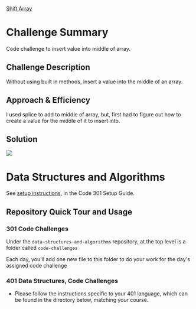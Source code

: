 [Shift Array](javascript/code-challenges/arrayShift/array-shift.js)

# Challenge Summary
Code challenge to insert value into middle of array.

## Challenge Description
Without using built in methods, insert a value into the middle of an array.

## Approach & Efficiency
I used splice to add to middle of array, but, first had to figure out how to create a value for the middle of it to insert into.

## Solution
![](cc2wb.png)


# Data Structures and Algorithms

See [setup instructions](https://codefellows.github.io/setup-guide/code-301/3-code-challenges), in the Code 301 Setup Guide.

## Repository Quick Tour and Usage

### 301 Code Challenges

Under the `data-structures-and-algorithms` repository, at the top level is a folder called `code-challenges`

Each day, you'll add one new file to this folder to do your work for the day's assigned code challenge

### 401 Data Structures, Code Challenges

- Please follow the instructions specific to your 401 language, which can be found in the directory below, matching your course.
